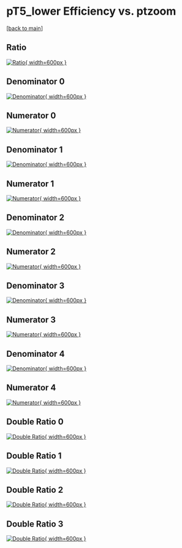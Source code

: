 # pT5_lower Efficiency vs. ptzoom

[[back to main](./)]



## Ratio

[![Ratio](../mtv/var/pT5_lower_loweta_321_0_eff_ptzoom.png){ width=600px }](../mtv/var/pT5_lower_loweta_321_0_eff_ptzoom.pdf)

## Denominator 0

[![Denominator](../mtv/den/pT5_lower_loweta_321_0_eff_ptzoom_den0.png){ width=600px }](../mtv/den/pT5_lower_loweta_321_0_eff_ptzoom_den0.pdf)

## Numerator 0

[![Numerator](../mtv/num/pT5_lower_loweta_321_0_eff_ptzoom_num0.png){ width=600px }](../mtv/num/pT5_lower_loweta_321_0_eff_ptzoom_num0.pdf)

## Denominator 1

[![Denominator](../mtv/den/pT5_lower_loweta_321_0_eff_ptzoom_den1.png){ width=600px }](../mtv/den/pT5_lower_loweta_321_0_eff_ptzoom_den1.pdf)

## Numerator 1

[![Numerator](../mtv/num/pT5_lower_loweta_321_0_eff_ptzoom_num1.png){ width=600px }](../mtv/num/pT5_lower_loweta_321_0_eff_ptzoom_num1.pdf)

## Denominator 2

[![Denominator](../mtv/den/pT5_lower_loweta_321_0_eff_ptzoom_den2.png){ width=600px }](../mtv/den/pT5_lower_loweta_321_0_eff_ptzoom_den2.pdf)

## Numerator 2

[![Numerator](../mtv/num/pT5_lower_loweta_321_0_eff_ptzoom_num2.png){ width=600px }](../mtv/num/pT5_lower_loweta_321_0_eff_ptzoom_num2.pdf)

## Denominator 3

[![Denominator](../mtv/den/pT5_lower_loweta_321_0_eff_ptzoom_den3.png){ width=600px }](../mtv/den/pT5_lower_loweta_321_0_eff_ptzoom_den3.pdf)

## Numerator 3

[![Numerator](../mtv/num/pT5_lower_loweta_321_0_eff_ptzoom_num3.png){ width=600px }](../mtv/num/pT5_lower_loweta_321_0_eff_ptzoom_num3.pdf)

## Denominator 4

[![Denominator](../mtv/den/pT5_lower_loweta_321_0_eff_ptzoom_den4.png){ width=600px }](../mtv/den/pT5_lower_loweta_321_0_eff_ptzoom_den4.pdf)

## Numerator 4

[![Numerator](../mtv/num/pT5_lower_loweta_321_0_eff_ptzoom_num4.png){ width=600px }](../mtv/num/pT5_lower_loweta_321_0_eff_ptzoom_num4.pdf)

## Double Ratio 0

[![Double Ratio](../mtv/ratio/pT5_lower_loweta_321_0_eff_ptzoom_ratio0.png){ width=600px }](../mtv/ratio/pT5_lower_loweta_321_0_eff_ptzoom_ratio0.pdf)

## Double Ratio 1

[![Double Ratio](../mtv/ratio/pT5_lower_loweta_321_0_eff_ptzoom_ratio1.png){ width=600px }](../mtv/ratio/pT5_lower_loweta_321_0_eff_ptzoom_ratio1.pdf)

## Double Ratio 2

[![Double Ratio](../mtv/ratio/pT5_lower_loweta_321_0_eff_ptzoom_ratio2.png){ width=600px }](../mtv/ratio/pT5_lower_loweta_321_0_eff_ptzoom_ratio2.pdf)

## Double Ratio 3

[![Double Ratio](../mtv/ratio/pT5_lower_loweta_321_0_eff_ptzoom_ratio3.png){ width=600px }](../mtv/ratio/pT5_lower_loweta_321_0_eff_ptzoom_ratio3.pdf)

